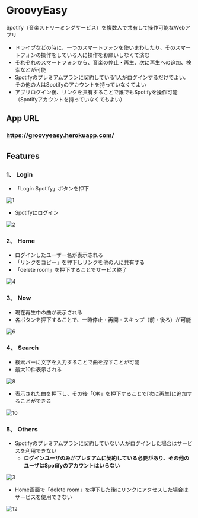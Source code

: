 # GroovyEasy
Spotify（音楽ストリーミングサービス）を複数人で共有して操作可能なWebアプリ  
- ドライブなどの時に、一つのスマートフォンを使いまわしたり、そのスマートフォンの操作をしている人に操作をお願いしなくて済む
- それぞれのスマートフォンから、音楽の停止・再生、次に再生への追加、検索などが可能
- Spotifyのプレミアムプランに契約している1人がログインするだけでよい。その他の人はSpotifyのアカウントを持っていなくてよい
- アプリログイン後、リンクを共有することで誰でもSpotifyを操作可能（Spotifyアカウントを持っていなくてもよい）

## App URL 
### **https://groovyeasy.herokuapp.com/**  

## Features　

### 1、 Login 
- 「Login Spotify」ボタンを押下 

![1](https://user-images.githubusercontent.com/88955673/166409750-81abf6bc-c956-4a15-9794-f60cb19d32e2.png) 
-  Spotifyにログイン 

![2](https://user-images.githubusercontent.com/88955673/166410066-16c8f4dc-c6a2-419d-b286-56fb668eedfc.png) 

### 2、 Home 
- ログインしたユーザー名が表示される 
- 「リンクをコピー」を押下しリンクを他の人に共有する 
- 「delete room」を押下することでサービス終了 

![4](https://user-images.githubusercontent.com/88955673/166410287-ca8707fe-54ab-4e66-a30b-6d29daafabdf.png)

### 3、 Now 
- 現在再生中の曲が表示される 
- 各ボタンを押下することで、一時停止・再開・スキップ（前・後ろ）が可能 

![6](https://user-images.githubusercontent.com/88955673/166410819-8c2f660b-cfe1-4fed-88c2-452c917e3928.png)

### 4、 Search
- 検索バーに文字を入力することで曲を探すことが可能
- 最大10件表示される 

![8](https://user-images.githubusercontent.com/88955673/166411505-f63bbab6-fd66-405e-b169-36ddc27c0faf.png)

- 表示された曲を押下し、その後「OK」を押下することで[次に再生]に追加することができる

![10](https://user-images.githubusercontent.com/88955673/166411889-54db3c09-1c94-496d-8ffb-3377f8b20c27.png)

### 5、 Others
- Spotifyのプレミアムプランに契約していない人がログインした場合はサービスを利用できない
  * **ログインユーザのみがプレミアムに契約している必要があり、その他のユーザはSpotifyのアカウントはいらない**

![3](https://user-images.githubusercontent.com/88955673/166412225-968948c1-10b6-4e9f-a526-03c5013623f6.png)

- Home画面で「delete room」を押下した後にリンクにアクセスした場合はサービスを使用できない

![12](https://user-images.githubusercontent.com/88955673/166412046-0d146a73-5717-46ac-9647-4cefc96b6528.png)
